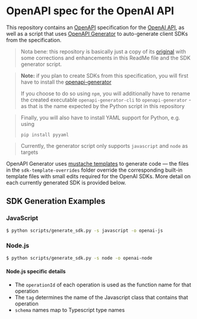 # OpenAPI spec for the OpenAI API

This repository contains an [OpenAPI](https://www.openapis.org/) specification for the [OpenAI API](https://beta.openai.com/docs), as well as a script that uses [OpenAPI Generator](https://openapi-generator.tech/) to auto-generate client SDKs from the specification.

> Nota bene: this repository is basically just a copy of its [original](https://github.com/openai/openai-openapi) with some corrections and enhancements in this ReadMe file and the SDK generator script.

> **Note:** if you plan to create SDKs from this specification, you will first have to install the [openapi-generator](https://github.com/OpenAPITools/openapi-generator)
>
> If you choose to do so using `npm`, you will additionally have to rename the created executable `openapi-generator-cli` to `openapi-generator` - as that is the name expected by the Python script in this repository

> Finally, you will also have to install YAML support for Python, e.g. using
>
> `pip install pyyaml`

> Currently, the generator script only supports `javascript` and `node` as targets

OpenAPI Generator uses [mustache templates](https://github.com/OpenAPITools/openapi-generator/tree/master/modules/openapi-generator/src/main/resources) to generate code — the files in the `sdk-template-overrides` folder override the corresponding built-in template files with small edits required for the OpenAI SDKs. More detail on each currently generated SDK is provided below.

## SDK Generation Examples ##

### JavaScript ###

```bash
$ python scripts/generate_sdk.py -s javascript -o openai-js
```

### Node.js ###

```bash
$ python scripts/generate_sdk.py -s node -o openai-node
```

#### Node.js specific details

- The `operationId` of each operation is used as the function name for that operation
- The `tag` determines the name of the Javascript class that contains that operation
- `schema` names map to Typescript type names
